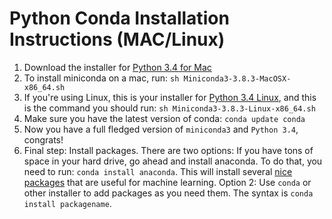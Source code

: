 # Python Conda Installation Instructions (MAC/Linux)


1. Download the installer for [Python 3.4 for Mac](http://repo.continuum.io/miniconda/Miniconda3-3.8.3-MacOSX-x86_64.sh)
2. To install miniconda on a mac, run: `sh Miniconda3-3.8.3-MacOSX-x86_64.sh`
3. If you're using Linux, this is your installer for [Python 3.4 Linux](http://repo.continuum.io/miniconda/Miniconda3-3.8.3-Linux-x86_64.sh), and this is the command you should run: `sh Miniconda3-3.8.3-Linux-x86_64.sh`
3. Make sure you have the latest version of conda: `conda update conda`
4. Now you have a full fledged version of `miniconda3` and `Python 3.4`, congrats!
5. Final step: Install packages. There are two options: If you have tons of space in your hard drive, go ahead and install anaconda. To do that, you need to run: `conda install anaconda`. This will install several [nice packages](http://docs.continuum.io/anaconda/pkg-docs.html) that are useful for machine learning. Option 2: Use `conda` or other installer to add packages as you need them. The syntax is `conda install packagename`.

